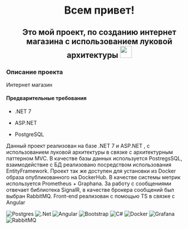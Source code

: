 <h1 align="center">Всем привет!</h1>
<h2 align="center">Это мой проект, по созданию интернет магазина с использованием луковой архитектуры
<img src="https://github.com/blackcater/blackcater/raw/main/images/Hi.gif" height="32"/></h1>

<h3>Описание проекта</h3>

Интернет магазин

<h4>Предварительные требования</h4>

 * .NET 7
 
 * ASP.NET
 * PostgreSQL

Данный проект реализован на базе .NET 7 и ASP.NET , с использованием луковой архитектуры в связке с архитектурным паттерном MVC.
В качестве базы данных используется PostregsSQL, взаимодействие с БД реализовано посредством использования EntityFramework. 
Проект так же доступен для установки из Docker образа опубликованного на DockerHub. В качестве системы метрик используется Prometheus + Graphana.
За работу с сообщениями отвечает библиотека SignalR, в качестве брокера сообщений был выбран RabbitMQ. Front-end реализован с помощью TS в связке с Angular


![Postgres](https://img.shields.io/badge/postgres-%23316192.svg?style=for-the-badge&logo=postgresql&logoColor=white)
![.Net](https://img.shields.io/badge/.NET-5C2D91?style=for-the-badge&logo=.net&logoColor=white)
![Angular](https://img.shields.io/badge/angular-%23DD0031.svg?style=for-the-badge&logo=angular&logoColor=white)
![Bootstrap](https://img.shields.io/badge/bootstrap-%238511FA.svg?style=for-the-badge&logo=bootstrap&logoColor=white)
![C#](https://img.shields.io/badge/c%23-%23239120.svg?style=for-the-badge&logo=c-sharp&logoColor=white)
![Docker](https://img.shields.io/badge/docker-%230db7ed.svg?style=for-the-badge&logo=docker&logoColor=white)
![Grafana](https://img.shields.io/badge/grafana-%23F46800.svg?style=for-the-badge&logo=grafana&logoColor=white)
![RabbitMQ](https://img.shields.io/badge/Rabbitmq-FF6600?style=for-the-badge&logo=rabbitmq&logoColor=white)



